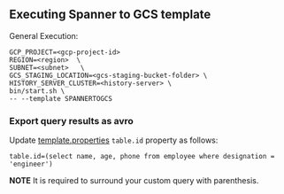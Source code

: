 ## Executing Spanner to GCS template

General Execution:

```
GCP_PROJECT=<gcp-project-id>
REGION=<region>  \
SUBNET=<subnet>   \
GCS_STAGING_LOCATION=<gcs-staging-bucket-folder> \
HISTORY_SERVER_CLUSTER=<history-server> \
bin/start.sh \
-- --template SPANNERTOGCS
```

### Export query results as avro
Update [template.properties](../../../../../../../resources/template.properties) `table.id` property as follows:
```
table.id=(select name, age, phone from employee where designation = 'engineer')
```

**NOTE** It is required to surround your custom query with parenthesis.